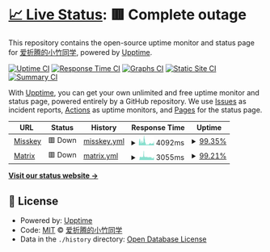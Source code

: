 # [📈 Live Status](https://status.mkacg.com): <!--live status--> **🟥 Complete outage**

This repository contains the open-source uptime monitor and status page for [爱折腾的小竹同学](https://blog.justforlxz.com), powered by [Upptime](https://github.com/upptime/upptime).

[![Uptime CI](https://github.com/justforlxz/status.mkacg.com/workflows/Uptime%20CI/badge.svg)](https://github.com/justforlxz/status.mkacg.com/actions?query=workflow%3A%22Uptime+CI%22)
[![Response Time CI](https://github.com/justforlxz/status.mkacg.com/workflows/Response%20Time%20CI/badge.svg)](https://github.com/justforlxz/status.mkacg.com/actions?query=workflow%3A%22Response+Time+CI%22)
[![Graphs CI](https://github.com/justforlxz/status.mkacg.com/workflows/Graphs%20CI/badge.svg)](https://github.com/justforlxz/status.mkacg.com/actions?query=workflow%3A%22Graphs+CI%22)
[![Static Site CI](https://github.com/justforlxz/status.mkacg.com/workflows/Static%20Site%20CI/badge.svg)](https://github.com/justforlxz/status.mkacg.com/actions?query=workflow%3A%22Static+Site+CI%22)
[![Summary CI](https://github.com/justforlxz/status.mkacg.com/workflows/Summary%20CI/badge.svg)](https://github.com/justforlxz/status.mkacg.com/actions?query=workflow%3A%22Summary+CI%22)

With [Upptime](https://upptime.js.org), you can get your own unlimited and free uptime monitor and status page, powered entirely by a GitHub repository. We use [Issues](https://github.com/justforlxz/status.mkacg.com/issues) as incident reports, [Actions](https://github.com/justforlxz/status.mkacg.com/actions) as uptime monitors, and [Pages](https://status.mkacg.com) for the status page.

<!--start: status pages-->
<!-- This summary is generated by Upptime (https://github.com/upptime/upptime) -->
<!-- Do not edit this manually, your changes will be overwritten -->
<!-- prettier-ignore -->
| URL | Status | History | Response Time | Uptime |
| --- | ------ | ------- | ------------- | ------ |
| <img alt="" src="https://icons.duckduckgo.com/ip3/mkacg.social.ico" height="13"> [Misskey](https://mkacg.social) | 🟥 Down | [misskey.yml](https://github.com/justforlxz/status.mkacg.com/commits/HEAD/history/misskey.yml) | <details><summary><img alt="Response time graph" src="./graphs/misskey/response-time-week.png" height="20"> 4092ms</summary><br><a href="https://status.mkacg.com/history/misskey"><img alt="Response time 4092" src="https://img.shields.io/endpoint?url=https%3A%2F%2Fraw.githubusercontent.com%2Fjustforlxz%2Fstatus.mkacg.com%2FHEAD%2Fapi%2Fmisskey%2Fresponse-time.json"></a><br><a href="https://status.mkacg.com/history/misskey"><img alt="24-hour response time 8233" src="https://img.shields.io/endpoint?url=https%3A%2F%2Fraw.githubusercontent.com%2Fjustforlxz%2Fstatus.mkacg.com%2FHEAD%2Fapi%2Fmisskey%2Fresponse-time-day.json"></a><br><a href="https://status.mkacg.com/history/misskey"><img alt="7-day response time 4092" src="https://img.shields.io/endpoint?url=https%3A%2F%2Fraw.githubusercontent.com%2Fjustforlxz%2Fstatus.mkacg.com%2FHEAD%2Fapi%2Fmisskey%2Fresponse-time-week.json"></a><br><a href="https://status.mkacg.com/history/misskey"><img alt="30-day response time 4092" src="https://img.shields.io/endpoint?url=https%3A%2F%2Fraw.githubusercontent.com%2Fjustforlxz%2Fstatus.mkacg.com%2FHEAD%2Fapi%2Fmisskey%2Fresponse-time-month.json"></a><br><a href="https://status.mkacg.com/history/misskey"><img alt="1-year response time 4092" src="https://img.shields.io/endpoint?url=https%3A%2F%2Fraw.githubusercontent.com%2Fjustforlxz%2Fstatus.mkacg.com%2FHEAD%2Fapi%2Fmisskey%2Fresponse-time-year.json"></a></details> | <details><summary><a href="https://status.mkacg.com/history/misskey">99.35%</a></summary><a href="https://status.mkacg.com/history/misskey"><img alt="All-time uptime 99.35%" src="https://img.shields.io/endpoint?url=https%3A%2F%2Fraw.githubusercontent.com%2Fjustforlxz%2Fstatus.mkacg.com%2FHEAD%2Fapi%2Fmisskey%2Fuptime.json"></a><br><a href="https://status.mkacg.com/history/misskey"><img alt="24-hour uptime 98.17%" src="https://img.shields.io/endpoint?url=https%3A%2F%2Fraw.githubusercontent.com%2Fjustforlxz%2Fstatus.mkacg.com%2FHEAD%2Fapi%2Fmisskey%2Fuptime-day.json"></a><br><a href="https://status.mkacg.com/history/misskey"><img alt="7-day uptime 99.35%" src="https://img.shields.io/endpoint?url=https%3A%2F%2Fraw.githubusercontent.com%2Fjustforlxz%2Fstatus.mkacg.com%2FHEAD%2Fapi%2Fmisskey%2Fuptime-week.json"></a><br><a href="https://status.mkacg.com/history/misskey"><img alt="30-day uptime 99.35%" src="https://img.shields.io/endpoint?url=https%3A%2F%2Fraw.githubusercontent.com%2Fjustforlxz%2Fstatus.mkacg.com%2FHEAD%2Fapi%2Fmisskey%2Fuptime-month.json"></a><br><a href="https://status.mkacg.com/history/misskey"><img alt="1-year uptime 99.35%" src="https://img.shields.io/endpoint?url=https%3A%2F%2Fraw.githubusercontent.com%2Fjustforlxz%2Fstatus.mkacg.com%2FHEAD%2Fapi%2Fmisskey%2Fuptime-year.json"></a></details>
| <img alt="" src="https://icons.duckduckgo.com/ip3/matrix.mkacg.chat.ico" height="13"> [Matrix](https://matrix.mkacg.chat) | 🟥 Down | [matrix.yml](https://github.com/justforlxz/status.mkacg.com/commits/HEAD/history/matrix.yml) | <details><summary><img alt="Response time graph" src="./graphs/matrix/response-time-week.png" height="20"> 3055ms</summary><br><a href="https://status.mkacg.com/history/matrix"><img alt="Response time 3055" src="https://img.shields.io/endpoint?url=https%3A%2F%2Fraw.githubusercontent.com%2Fjustforlxz%2Fstatus.mkacg.com%2FHEAD%2Fapi%2Fmatrix%2Fresponse-time.json"></a><br><a href="https://status.mkacg.com/history/matrix"><img alt="24-hour response time 2129" src="https://img.shields.io/endpoint?url=https%3A%2F%2Fraw.githubusercontent.com%2Fjustforlxz%2Fstatus.mkacg.com%2FHEAD%2Fapi%2Fmatrix%2Fresponse-time-day.json"></a><br><a href="https://status.mkacg.com/history/matrix"><img alt="7-day response time 3055" src="https://img.shields.io/endpoint?url=https%3A%2F%2Fraw.githubusercontent.com%2Fjustforlxz%2Fstatus.mkacg.com%2FHEAD%2Fapi%2Fmatrix%2Fresponse-time-week.json"></a><br><a href="https://status.mkacg.com/history/matrix"><img alt="30-day response time 3055" src="https://img.shields.io/endpoint?url=https%3A%2F%2Fraw.githubusercontent.com%2Fjustforlxz%2Fstatus.mkacg.com%2FHEAD%2Fapi%2Fmatrix%2Fresponse-time-month.json"></a><br><a href="https://status.mkacg.com/history/matrix"><img alt="1-year response time 3055" src="https://img.shields.io/endpoint?url=https%3A%2F%2Fraw.githubusercontent.com%2Fjustforlxz%2Fstatus.mkacg.com%2FHEAD%2Fapi%2Fmatrix%2Fresponse-time-year.json"></a></details> | <details><summary><a href="https://status.mkacg.com/history/matrix">99.21%</a></summary><a href="https://status.mkacg.com/history/matrix"><img alt="All-time uptime 99.21%" src="https://img.shields.io/endpoint?url=https%3A%2F%2Fraw.githubusercontent.com%2Fjustforlxz%2Fstatus.mkacg.com%2FHEAD%2Fapi%2Fmatrix%2Fuptime.json"></a><br><a href="https://status.mkacg.com/history/matrix"><img alt="24-hour uptime 100.00%" src="https://img.shields.io/endpoint?url=https%3A%2F%2Fraw.githubusercontent.com%2Fjustforlxz%2Fstatus.mkacg.com%2FHEAD%2Fapi%2Fmatrix%2Fuptime-day.json"></a><br><a href="https://status.mkacg.com/history/matrix"><img alt="7-day uptime 99.21%" src="https://img.shields.io/endpoint?url=https%3A%2F%2Fraw.githubusercontent.com%2Fjustforlxz%2Fstatus.mkacg.com%2FHEAD%2Fapi%2Fmatrix%2Fuptime-week.json"></a><br><a href="https://status.mkacg.com/history/matrix"><img alt="30-day uptime 99.21%" src="https://img.shields.io/endpoint?url=https%3A%2F%2Fraw.githubusercontent.com%2Fjustforlxz%2Fstatus.mkacg.com%2FHEAD%2Fapi%2Fmatrix%2Fuptime-month.json"></a><br><a href="https://status.mkacg.com/history/matrix"><img alt="1-year uptime 99.21%" src="https://img.shields.io/endpoint?url=https%3A%2F%2Fraw.githubusercontent.com%2Fjustforlxz%2Fstatus.mkacg.com%2FHEAD%2Fapi%2Fmatrix%2Fuptime-year.json"></a></details>

<!--end: status pages-->

[**Visit our status website →**](https://status.mkacg.com)

## 📄 License

- Powered by: [Upptime](https://github.com/upptime/upptime)
- Code: [MIT](./LICENSE) © [爱折腾的小竹同学](https://blog.justforlxz.com)
- Data in the `./history` directory: [Open Database License](https://opendatacommons.org/licenses/odbl/1-0/)
